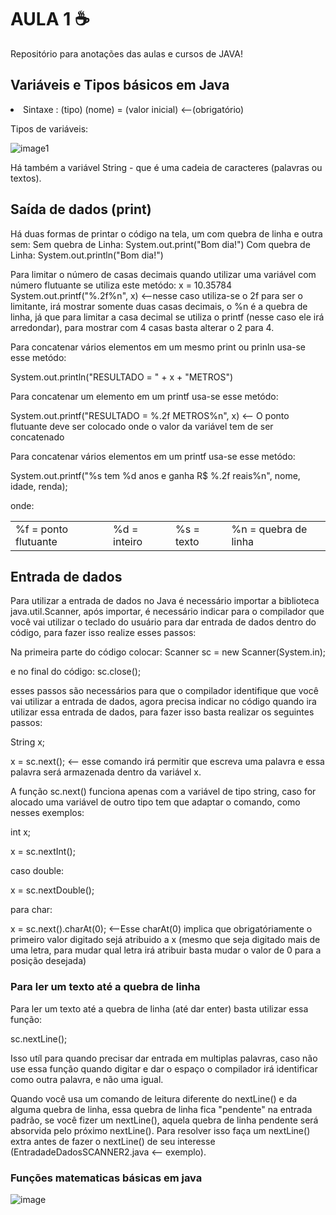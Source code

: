 # AULA 1 ☕
Repositório para anotações das aulas e cursos de JAVA!
## Variáveis e Tipos básicos em Java 
<li>Sintaxe : (tipo) (nome) = (valor inicial) <--(obrigatório)

Tipos de variáveis:

![image1](https://user-images.githubusercontent.com/108848546/200203881-d9d7fdc0-60cb-4d56-81a5-ad7ceba7e04d.png)

Há também a variável String - que é uma cadeia de caracteres (palavras ou textos).

## Saída de dados (print)
Há duas formas de printar o código na tela, um com quebra de linha e outra sem:
Sem quebra de Linha: System.out.print("Bom dia!")
Com quebra de Linha: System.out.println("Bom dia!")

Para limitar o número de casas decimais quando utilizar uma variável com número flutuante se utiliza este metódo:
x = 10.35784
System.out.printf("%.2f%n", x) <--nesse caso utiliza-se o 2f para ser o limitante, irá mostrar somente duas casas decimais, o %n é a quebra de linha, já que para limitar a casa decimal se utiliza o printf (nesse caso ele irá arredondar), para mostrar com 4 casas basta alterar o 2 para 4.

Para concatenar vários elementos em um mesmo print ou prinln usa-se esse metódo:

System.out.println("RESULTADO = " + x + "METROS")

Para concatenar um elemento em um printf usa-se esse metódo:

System.out.printf("RESULTADO = %.2f METROS%n", x) <-- O ponto flutuante deve ser colocado onde o valor da variável tem de ser concatenado

Para concatenar vários elementos em um printf usa-se esse metódo:

System.out.printf("%s tem %d anos e ganha R$ %.2f reais%n", nome, idade, renda);

onde:
<table> <td>%f = ponto flutuante</td> <td>%d = inteiro</td> <td>%s = texto</td><td> %n = quebra de linha</td></table>


## Entrada de dados
Para utilizar a entrada de dados no Java é necessário importar a biblioteca java.util.Scanner, após importar, é necessário indicar para o compilador que você vai utilizar o teclado do usuário para dar entrada de dados dentro do código, para fazer isso realize esses passos:

Na primeira parte do código colocar: Scanner sc = new Scanner(System.in);

e no final do código: sc.close();

esses passos são necessários para que o compilador identifique que você vai utilizar a entrada de dados, agora precisa indicar no código quando ira utilizar essa entrada de dados, para fazer isso basta realizar os seguintes passos:

String x;

x = sc.next(); <-- esse comando irá permitir que escreva uma palavra e essa palavra será armazenada dentro da variável x.

A função sc.next() funciona apenas com a variável de tipo string, caso for alocado uma variável de outro tipo tem que adaptar o comando, como nesses exemplos:

int x;

x = sc.nextInt(); 

caso double: 

x = sc.nextDouble();

para char:

x = sc.next().charAt(0); <--Esse charAt(0) implica que obrigatóriamente o primeiro valor digitado sejá atribuido a x (mesmo que seja digitado mais de uma letra, para mudar qual letra irá atribuir basta mudar o valor de 0 para a posição desejada) 


### Para ler um texto até a quebra de linha
Para ler um texto até a quebra de linha (até dar enter) basta utilizar essa função:

sc.nextLine();

Isso utíl para quando precisar dar entrada em multiplas palavras, caso não use essa função quando digitar e dar o espaço o compilador irá identificar como outra palavra, e não uma igual.

Quando você usa um comando de leitura diferente do nextLine() e da alguma quebra de linha, essa quebra de linha fica "pendente" na entrada padrão, se você fizer um nextLine(), aquela quebra de linha pendente será absorvida pelo próximo nextLine(). Para resolver isso faça um nextLine() extra antes de fazer o nextLine() de seu interesse (EntradadeDadosSCANNER2.java <-- exemplo).

### Funções matematicas básicas em java


![image](https://user-images.githubusercontent.com/108848546/200218669-0187644f-7140-4ce9-9fa5-6076d36e18b3.png)
